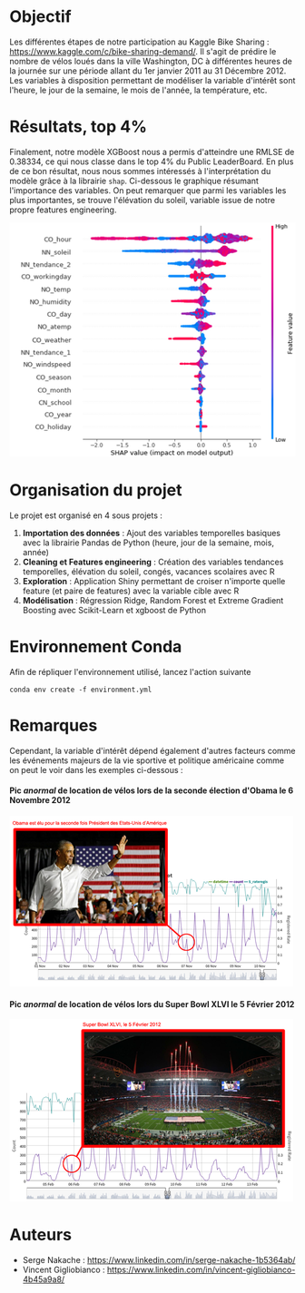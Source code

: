# Objectif

Les différentes étapes de notre participation au Kaggle Bike Sharing : https://www.kaggle.com/c/bike-sharing-demand/. Il s'agit de prédire le nombre de vélos loués dans la ville Washington, DC à différentes heures de la journée sur une période allant du 1er janvier 2011 au 31 Décembre 2012. Les variables à disposition permettant de modéliser la variable d'intérêt sont l'heure, le jour de la semaine, le mois de l'année, la température, etc.

# Résultats, top 4%
Finalement, notre modèle XGBoost nous a permis d'atteindre une RMLSE de 0.38334, ce qui nous classe dans le top 4% du Public LeaderBoard. En plus de ce bon résultat, nous nous sommes intéressés à l'interprétation du modèle grâce à la librairie `shap`. Ci-dessous le graphique résumant l'importance des variables. On peut remarquer que parmi les variables les plus importantes, se trouve l'élévation du soleil, variable issue de notre propre features engineering.

<img src="img/shapeimportance.png" width="516">


# Organisation du projet

Le projet est organisé en 4 sous projets :
 1. **Importation des données** : Ajout des variables temporelles basiques avec la librairie Pandas de Python (heure, jour de la semaine, mois, année)
 2. **Cleaning et Features engineering** : Création des variables tendances temporelles, élévation du soleil, congés, vacances scolaires avec R
 3. **Exploration** :  Application Shiny permettant de croiser n'importe quelle feature (et paire de features) avec la variable cible avec R
 4. **Modélisation** :  Régression Ridge, Random Forest et Extreme Gradient Boosting avec Scikit-Learn et xgboost de Python

# Environnement Conda
Afin de répliquer l'environnement utilisé, lancez l'action suivante 

```
conda env create -f environment.yml
```

# Remarques 

Cependant, la variable d'intérêt dépend également d'autres facteurs comme les événements majeurs de la vie sportive et politique américaine comme on peut le voir dans les exemples ci-dessous :

#### Pic *anormal* de location de vélos lors de la seconde élection d'Obama le 6 Novembre 2012
<img src="img/oba.png" width="500">

#### Pic *anormal* de location de vélos lors du Super Bowl XLVI le 5 Février 2012
<img src="img/sb.png" width="500">



# Auteurs

 * Serge Nakache : https://www.linkedin.com/in/serge-nakache-1b5364ab/
 * Vincent Gigliobianco : https://www.linkedin.com/in/vincent-gigliobianco-4b45a9a8/
 
